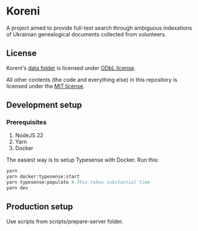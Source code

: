 # Koreni

A project aimed to provide full-text search through ambiguous indexations of Ukrainian genealogical documents collected from volunteers.

## License

Koreni's [data folder](./data) is licensed under [ODbL license](./LICENSE.md).

All other contents (the code and everything else) in this repository is licensed under the [MIT license](./LICENSE-CODE.txt).

## Development setup

### Prerequisites

1. NodeJS 22
2. Yarn
3. Docker

The easiest way is to setup Typesense with Docker. Run this:

```sh
yarn
yarn docker:typesense:start
yarn typesense:populate # This takes substantial time
yarn dev
```

## Production setup

Use scripts from scripts/prepare-server folder.
